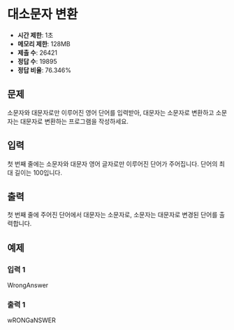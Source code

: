 # 대소문자 변환

- **시간 제한**: 1초
- **메모리 제한**: 128MB
- **제출 수**: 26421
- **정답 수**: 19895
- **정답 비율**: 76.346%

## 문제

소문자와 대문자로만 이루어진 영어 단어를 입력받아, 대문자는 소문자로 변환하고 소문자는 대문자로 변환하는 프로그램을 작성하세요.

## 입력

첫 번째 줄에는 소문자와 대문자 영어 글자로만 이루어진 단어가 주어집니다. 단어의 최대 길이는 100입니다.

## 출력

첫 번째 줄에 주어진 단어에서 대문자는 소문자로, 소문자는 대문자로 변경된 단어를 출력합니다.

## 예제

### 입력 1
WrongAnswer
### 출력 1
wRONGaNSWER

